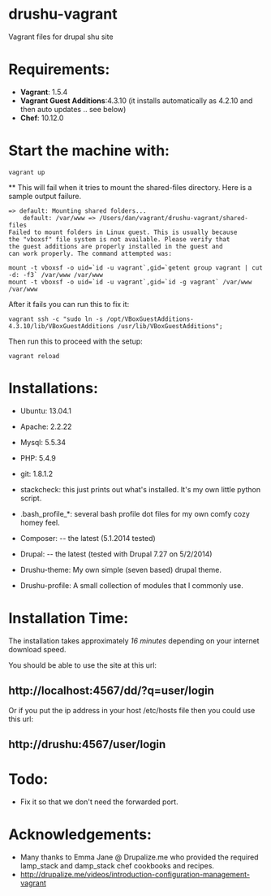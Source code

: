 drushu-vagrant
==============

Vagrant files for drupal shu site


# Requirements:

* **Vagrant**: 1.5.4
* **Vagrant Guest Additions**:4.3.10  (it installs automatically as 4.2.10 and then auto updates .. see below)
* **Chef**: 10.12.0

# Start the machine with:

```Shell
vagrant up    
```

** This will fail when it tries to mount the shared-files directory.  Here is a sample output failure.
```Shell
=> default: Mounting shared folders...
    default: /var/www => /Users/dan/vagrant/drushu-vagrant/shared-files
Failed to mount folders in Linux guest. This is usually because
the "vboxsf" file system is not available. Please verify that
the guest additions are properly installed in the guest and
can work properly. The command attempted was:

mount -t vboxsf -o uid=`id -u vagrant`,gid=`getent group vagrant | cut -d: -f3` /var/www /var/www
mount -t vboxsf -o uid=`id -u vagrant`,gid=`id -g vagrant` /var/www /var/www
```

After it fails you can run this to fix it:

```Shell
vagrant ssh -c "sudo ln -s /opt/VBoxGuestAdditions-4.3.10/lib/VBoxGuestAdditions /usr/lib/VBoxGuestAdditions"; 
```

Then run this to proceed with the setup:

```Shell
vagrant reload
```

# Installations:

* Ubuntu: 13.04.1
* Apache:  2.2.22
* Mysql: 5.5.34
* PHP:   5.4.9
* git: 1.8.1.2
* stackcheck:   this just prints out what's installed.  It's my own little python script.
* .bash_profile_*:   several bash profile dot files for my own comfy cozy homey feel.

* Composer: -- the latest (5.1.2014 tested) 
* Drupal: -- the latest  (tested with Drupal 7.27 on 5/2/2014)
* Drushu-theme: My own simple (seven based) drupal theme.
* Drushu-profile: A small collection of modules that I commonly use.

# Installation Time:
The installation takes approximately *16 minutes* depending on your internet download speed.

You should be able to use the site at this url:

## http://localhost:4567/dd/?q=user/login

Or if you put the ip address in your host /etc/hosts file then you could use this url:

## http://drushu:4567/user/login

# Todo:  
* Fix it so that we don't need the forwarded port.


# Acknowledgements:
* Many thanks to Emma Jane @ Drupalize.me who provided the required lamp_stack and damp_stack chef cookbooks and recipes.
* http://drupalize.me/videos/introduction-configuration-management-vagrant
